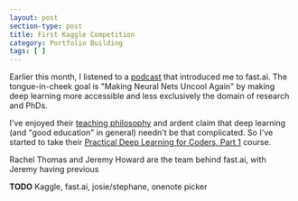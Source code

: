 ```yaml
---
layout: post
section-type: post
title: First Kaggle Competition
category: Portfolio Building
tags: [ ]
---
```


Earlier this month, I listened to a [podcast](https://hanselminutes.com/580/machine-learning-deep-learning-and-artificial-intelligence-with-edaena-salinas-jasso) that introduced me to fast.ai. The tongue-in-cheek goal is "Making Neural Nets Uncool Again" by making deep learning more accessible and less exclusively the domain of research and PhDs.

I've enjoyed their [teaching philosophy](http://www.fast.ai/2016/10/08/teaching-philosophy/) and ardent claim that deep learning (and "good education" in general) needn't be that complicated. So I've started to take their [Practical Deep Learning for Coders, Part 1](http://course.fast.ai/) course.

Rachel Thomas and Jeremy Howard are the team behind fast.ai, with Jeremy having previous

**TODO** Kaggle, fast.ai, josie/stephane, onenote picker
